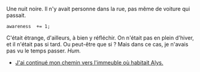 Une nuit noire. Il n'y avait personne dans la rue, pas même de voiture qui passait.

```
awareness  += 1;
```

C'était étrange, d'ailleurs, à bien y réfléchir. On n'était pas en plein d'hiver, et il n'était pas si tard. Ou peut-être que si ? Mais dans ce cas, je n'avais pas vu le temps passer. *Hum.*

* [J'ai continué mon chemin vers l'immeuble où habitait Alys.](continuer.md)

